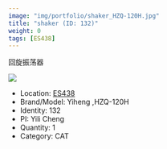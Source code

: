 ```yaml
---
image: "img/portfolio/shaker_HZQ-120H.jpg"
title: "shaker (ID: 132)"
weight: 0
tags: [ES438]
---
```


回旋振荡器

<!--more-->

![](../../img/portfolio/shaker_HZQ-120H.jpg)

- Location: [ES438](../../tags/es438)
- Brand/Model: Yiheng ,HZQ-120H
- Identity: 132
- PI: Yili Cheng
- Quantity: 1
- Category: CAT







